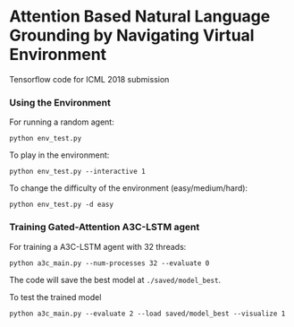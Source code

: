 # Attention Based Natural Language Grounding by Navigating Virtual Environment
Tensorflow code for ICML 2018 submission 

### Using the Environment
For running a random agent:
```
python env_test.py
```
To play in the environment:
```
python env_test.py --interactive 1
```
To change the difficulty of the environment (easy/medium/hard):
```
python env_test.py -d easy
```

### Training Gated-Attention A3C-LSTM agent
For training a A3C-LSTM agent with 32 threads:
```
python a3c_main.py --num-processes 32 --evaluate 0
```
The code will save the best model at `./saved/model_best`.

To test the trained model
```
python a3c_main.py --evaluate 2 --load saved/model_best --visualize 1
``` 
